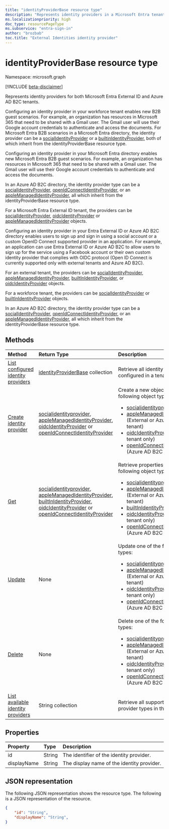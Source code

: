 ```yaml
---
title: "identityProviderBase resource type"
description: "Represents identity providers in a Microsoft Entra tenant and an Azure AD B2C tenant."
ms.localizationpriority: high
doc_type: resourcePageType
ms.subservice: "entra-sign-in"
author: "brozbab"
toc.title: "External Identities identity provider"
---
```


# identityProviderBase resource type

Namespace: microsoft.graph

[!INCLUDE [beta-disclaimer](../../includes/beta-disclaimer.md)]

Represents identity providers for both Microsoft Entra External ID and Azure AD B2C tenants.

Configuring an identity provider in your workforce tenant enables new B2B guest scenarios. For example, an organization has resources in Microsoft 365 that need to be shared with a Gmail user. The Gmail user will use their Google account credentials to authenticate and access the documents.
For Microsoft Entra B2B scenarios in a Microsoft Entra directory, the identity provider can be a [socialIdentityProvider](../resources/socialidentityprovider.md) or a [builtinIdentityProvider](../resources/builtinidentityprovider.md), both of which inherit from the identityProviderBase resource type.

Configuring an identity provider in your Microsoft Entra directory enables new Microsoft Entra B2B guest scenarios. For example, an organization has resources in Microsoft 365 that need to be shared with a Gmail user. The Gmail user will use their Google account credentials to authenticate and access the documents.

In an Azure AD B2C directory, the identity provider type can be a [socialIdentityProvider](../resources/socialidentityprovider.md), [openIdConnectIdentityProvider](../resources/openidconnectidentityprovider.md), or an [appleManagedIdentityProvider](../resources/applemanagedidentityprovider.md), all which inherit from the identityProviderBase resource type.

For a Microsoft Entra External ID tenant, the providers can be [socialIdentityProvider](../resources/socialidentityprovider.md), [oidcIdentityProvider](../api/identitycontainer-post-identityproviders.md#oidcidentityprovider) or [appleManagedIdentityProvider](../resources/applemanagedidentityprovider.md) objects.

Configuring an identity provider in your Entra External ID or Azure AD B2C directory enables users to sign up and sign in using a social account or a custom OpenID Connect supported provider in an application. For example, an application can use Entra External ID or Azure AD B2C to allow users to sign up for the service using a Facebook account or their own custom identity provider that complies with OIDC protocol (Open ID Connect is currently supported only with external tenants and Azure AD B2C).

For an external tenant, the providers can be [socialIdentityProvider](../resources/socialidentityprovider.md), [appleManagedIdentityProvider](../resources/applemanagedidentityprovider.md), [builtInIdentityProvider](../resources/builtinidentityprovider.md), or [oidcIdentityProvider](../api/identitycontainer-post-identityproviders.md#oidcidentityprovider) objects.

For a workforce tenant, the providers can be [socialIdentityProvider](../resources/socialidentityprovider.md) or [builtInIdentityProvider](../resources/builtinidentityprovider.md) objects.

In an Azure AD B2C directory, the identity provider type can be a [socialIdentityProvider](../resources/socialidentityprovider.md), [openIdConnectIdentityProvider](../resources/openidconnectidentityprovider.md), or an [appleManagedIdentityProvider](../resources/applemanagedidentityprovider.md), all which inherit from the identityProviderBase resource type.

## Methods

| Method       | Return Type  |Description|
|:---------------|:--------|:----------|
|[List configured identity providers](../api/identitycontainer-list-identityproviders.md)|[identityProviderBase](../resources/identityproviderbase.md) collection|Retrieve all identity providers configured in a tenant.|
|[Create identity provider](../api/identitycontainer-post-identityproviders.md)| [socialidentityprovider](../resources/socialidentityprovider.md), [appleManagedIdentityProvider](../resources/applemanagedidentityprovider.md), [oidcIdentityProvider](../api/identitycontainer-post-identityproviders.md#oidcidentityprovider) or [openIdConnectIdentityProvider](../resources/openidconnectidentityprovider.md) |Create a new object of one of the following object types: <br/><ul><li> [socialidentityprovider](../resources/socialidentityprovider.md) <li>[appleManagedIdentityProvider](../resources/applemanagedidentityprovider.md) (External or Azure AD B2C tenant)<li>[oidcIdentityProvider](../api/identitycontainer-post-identityproviders.md#oidcidentityprovider) (External tenant only)</li><li> [openIdConnectIdentityProvider](../resources/openidconnectidentityprovider.md) (Azure AD B2C tenant only) </li></ul>|
|[Get](../api/identityproviderbase-get.md) |[socialidentityprovider](../resources/socialidentityprovider.md), [appleManagedIdentityProvider](../resources/applemanagedidentityprovider.md), [builtInIdentityProvider](../resources/builtinidentityprovider.md), [oidcIdentityProvider](../api/identitycontainer-post-identityproviders.md#oidcidentityprovider) or [openIdConnectIdentityProvider](../resources/openidconnectidentityprovider.md) | Retrieve properties of one of the following object types: <br/><ul><li> [socialidentityprovider](../resources/socialidentityprovider.md) <li> [appleManagedIdentityProvider](../resources/applemanagedidentityprovider.md) (External or Azure AD B2C tenant) <li> [builtInIdentityProvider](../resources/builtinidentityprovider.md)<li>[oidcIdentityProvider](../api/identitycontainer-post-identityproviders.md#oidcidentityprovider) (External tenant only)</li> <li> [openIdConnectIdentityProvider](../resources/openidconnectidentityprovider.md) (Azure AD B2C tenant only) </li></ul>|
|[Update](../api/identityproviderbase-update.md)|None|Update one of the following object types: <ul><li> [socialidentityprovider](../resources/socialidentityprovider.md) <li>[appleManagedIdentityProvider](../resources/applemanagedidentityprovider.md) (External or Azure AD B2C tenant)<li>[oidcIdentityProvider](../api/identitycontainer-post-identityproviders.md#oidcidentityprovider) (External tenant only)</li><li> [openIdConnectIdentityProvider](../resources/openidconnectidentityprovider.md) (Azure AD B2C tenant only) </li></ul>|
|[Delete](../api/identityproviderbase-delete.md)|None|Delete one of the following object types: <br/><ul><li> [socialidentityprovider](../resources/socialidentityprovider.md)<li>[appleManagedIdentityProvider](../resources/applemanagedidentityprovider.md) (External or Azure AD B2C tenant)<li>[oidcIdentityProvider](../api/identitycontainer-post-identityproviders.md#oidcidentityprovider) (External tenant only)</li><li> [openIdConnectIdentityProvider](../resources/openidconnectidentityprovider.md) (Azure AD B2C tenant only)</li></ul>|
|[List available identity providers](../api/identityproviderbase-availableprovidertypes.md)|String collection|Retrieve all supported identity provider types in the tenant.|

## Properties

|Property|Type|Description|
|:---------------|:--------|:----------|
|id|String|The identifier of the identity provider.|
|displayName|String|The display name of the identity provider.|

## JSON representation

The following JSON representation shows the resource type.
The following is a JSON representation of the resource.

<!-- {
  "blockType": "resource",
  "@odata.type": "microsoft.graph.identityProviderBase"
} -->

```json
{
    "id": "String",
    "displayName": "String",
}
```
